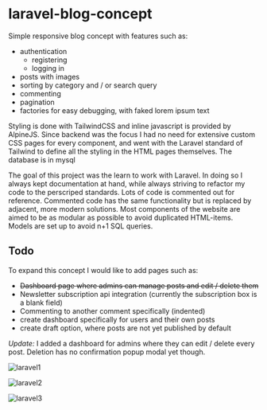 # laravel-blog-concept
Simple responsive blog concept with features such as:
* authentication 
  * registering
  * logging in
* posts with images
* sorting by category and / or search query
* commenting
* pagination
* factories for easy debugging, with faked lorem ipsum text

Styling is done with TailwindCSS and inline javascript is provided by AlpineJS. Since backend was the focus I had no need for extensive custom CSS pages for every component, and went with the Laravel standard of Tailwind to define all the styling in the HTML pages themselves.
The database is in mysql

The goal of this project was the learn to work with Laravel. In doing so I always kept documentation at hand, while always striving to refactor my code to the perscriped standards. Lots of code is commented out for reference. Commented code has the same functionality but is replaced by adjacent, more modern solutions.
Most components of the website are aimed to be as modular as possible to avoid duplicated HTML-items. Models are set up to avoid n+1 SQL queries.

## Todo
To expand this concept I would like to add pages such as:

* <strike>Dashboard page where admins can manage posts and edit / delete them </strike>
* Newsletter subscription api integration (currently the subscription box is a blank field)
* Commenting to another comment specifically (indented)
* create dashboard specifically for users and their own posts
* create draft option, where posts are not yet published by default

*Update:* I added a dashboard for admins where they can edit / delete every post. Deletion has no confirmation popup modal yet though.

![laravel1](https://user-images.githubusercontent.com/22600400/138628330-6aef7207-52c5-4c8a-af5a-dfd891d2ea5e.png)

![laravel2](https://user-images.githubusercontent.com/22600400/138628329-7d47dff1-82fa-42ec-bdb3-aaa456efb09e.png)

![laravel3](https://user-images.githubusercontent.com/22600400/138628326-7b9c24e4-4a1e-4bac-a8df-83487b244996.png)
